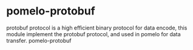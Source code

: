 pomelo-protobuf
===============
  protobuf protocol is a high efficient binary protocol for data encode, this module implement the protobuf protocol, and used in pomelo for data transfer.
pomelo-protobuf
